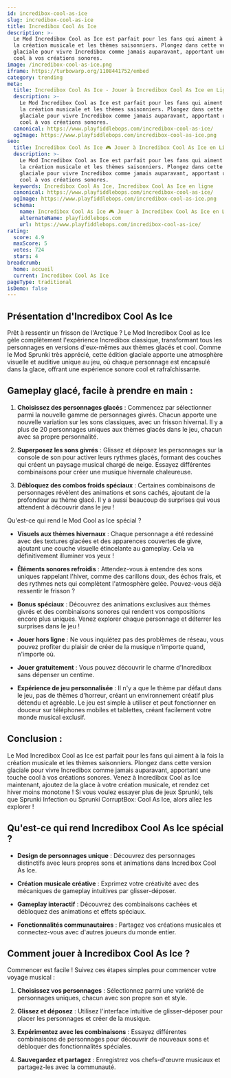 ```yaml
---
id: incredibox-cool-as-ice
slug: incredibox-cool-as-ice
title: Incredibox Cool As Ice
description: >-
  Le Mod Incredibox Cool as Ice est parfait pour les fans qui aiment à la fois
  la création musicale et les thèmes saisonniers. Plongez dans cette version
  glaciale pour vivre Incredibox comme jamais auparavant, apportant une touche
  cool à vos créations sonores.
image: /incredibox-cool-as-ice.png
iframe: https://turbowarp.org/1108441752/embed
category: trending
meta:
  title: Incredibox Cool As Ice - Jouer à Incredibox Cool As Ice en Ligne
  description: >-
    Le Mod Incredibox Cool as Ice est parfait pour les fans qui aiment à la fois
    la création musicale et les thèmes saisonniers. Plongez dans cette version
    glaciale pour vivre Incredibox comme jamais auparavant, apportant une touche
    cool à vos créations sonores.
  canonical: https://www.playfiddlebops.com/incredibox-cool-as-ice/
  ogImage: https://www.playfiddlebops.com/incredibox-cool-as-ice.png
seo:
  title: Incredibox Cool As Ice 🎮 Jouer à Incredibox Cool As Ice en Ligne
  description: >-
    Le Mod Incredibox Cool as Ice est parfait pour les fans qui aiment à la fois
    la création musicale et les thèmes saisonniers. Plongez dans cette version
    glaciale pour vivre Incredibox comme jamais auparavant, apportant une touche
    cool à vos créations sonores.
  keywords: Incredibox Cool As Ice, Incredibox Cool As Ice en ligne
  canonical: https://www.playfiddlebops.com/incredibox-cool-as-ice/
  ogImage: https://www.playfiddlebops.com/incredibox-cool-as-ice.png
  schema:
    name: Incredibox Cool As Ice 🎮 Jouer à Incredibox Cool As Ice en Ligne
    alternateName: playfiddlebops.com
    url: https://www.playfiddlebops.com/incredibox-cool-as-ice/
rating:
  score: 4.9
  maxScore: 5
  votes: 724
  stars: 4
breadcrumb:
  home: accueil
  current: Incredibox Cool As Ice
pageType: traditional
isDemo: false
---
```


## Présentation d'Incredibox Cool As Ice

Prêt à ressentir un frisson de l'Arctique ? Le Mod Incredibox Cool as Ice gèle complètement l'expérience Incredibox classique, transformant tous les personnages en versions d'eux-mêmes aux thèmes glacés et cool. Comme le Mod Sprunki très apprécié, cette édition glaciale apporte une atmosphère visuelle et auditive unique au jeu, où chaque personnage est encapsulé dans la glace, offrant une expérience sonore cool et rafraîchissante.

## Gameplay glacé, facile à prendre en main :

1. **Choisissez des personnages glacés** : Commencez par sélectionner parmi la nouvelle gamme de personnages givrés. Chacun apporte une nouvelle variation sur les sons classiques, avec un frisson hivernal. Il y a plus de 20 personnages uniques aux thèmes glacés dans le jeu, chacun avec sa propre personnalité.

1. **Superposez les sons givrés** : Glissez et déposez les personnages sur la console de son pour activer leurs rythmes glacés, formant des couches qui créent un paysage musical chargé de neige. Essayez différentes combinaisons pour créer une musique hivernale chaleureuse.

1. **Débloquez des combos froids spéciaux** : Certaines combinaisons de personnages révèlent des animations et sons cachés, ajoutant de la profondeur au thème glacé. Il y a aussi beaucoup de surprises qui vous attendent à découvrir dans le jeu !

Qu'est-ce qui rend le Mod Cool as Ice spécial ?

- **Visuels aux thèmes hivernaux** : Chaque personnage a été redessiné avec des textures glacées et des apparences couvertes de givre, ajoutant une couche visuelle étincelante au gameplay. Cela va définitivement illuminer vos yeux !

- **Éléments sonores refroidis** : Attendez-vous à entendre des sons uniques rappelant l'hiver, comme des carillons doux, des échos frais, et des rythmes nets qui complètent l'atmosphère gelée. Pouvez-vous déjà ressentir le frisson ?

- **Bonus spéciaux** : Découvrez des animations exclusives aux thèmes givrés et des combinaisons sonores qui rendent vos compositions encore plus uniques. Venez explorer chaque personnage et déterrer les surprises dans le jeu !

- **Jouer hors ligne** : Ne vous inquiétez pas des problèmes de réseau, vous pouvez profiter du plaisir de créer de la musique n'importe quand, n'importe où.

- **Jouer gratuitement** : Vous pouvez découvrir le charme d'Incredibox sans dépenser un centime.

- **Expérience de jeu personnalisée** : Il n'y a que le thème par défaut dans le jeu, pas de thèmes d'horreur, créant un environnement créatif plus détendu et agréable. Le jeu est simple à utiliser et peut fonctionner en douceur sur téléphones mobiles et tablettes, créant facilement votre monde musical exclusif.

## Conclusion :

Le Mod Incredibox Cool as Ice est parfait pour les fans qui aiment à la fois la création musicale et les thèmes saisonniers. Plongez dans cette version glaciale pour vivre Incredibox comme jamais auparavant, apportant une touche cool à vos créations sonores. Venez à Incredibox Cool as Ice maintenant, ajoutez de la glace à votre création musicale, et rendez cet hiver moins monotone ! Si vous voulez essayer plus de jeux Sprunki, tels que Sprunki Infection ou Sprunki CorruptBox: Cool As Ice, alors allez les explorer !

## Qu'est-ce qui rend Incredibox Cool As Ice spécial ?

- **Design de personnages unique** : Découvrez des personnages distinctifs avec leurs propres sons et animations dans Incredibox Cool As Ice.

- **Création musicale créative** : Exprimez votre créativité avec des mécaniques de gameplay intuitives par glisser-déposer.

- **Gameplay interactif** : Découvrez des combinaisons cachées et débloquez des animations et effets spéciaux.

- **Fonctionnalités communautaires** : Partagez vos créations musicales et connectez-vous avec d'autres joueurs du monde entier.

## Comment jouer à Incredibox Cool As Ice ?

Commencer est facile ! Suivez ces étapes simples pour commencer votre voyage musical :

1. **Choisissez vos personnages** : Sélectionnez parmi une variété de personnages uniques, chacun avec son propre son et style.

1. **Glissez et déposez** : Utilisez l'interface intuitive de glisser-déposer pour placer les personnages et créer de la musique.

1. **Expérimentez avec les combinaisons** : Essayez différentes combinaisons de personnages pour découvrir de nouveaux sons et débloquer des fonctionnalités spéciales.

1. **Sauvegardez et partagez** : Enregistrez vos chefs-d'œuvre musicaux et partagez-les avec la communauté.